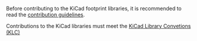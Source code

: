 Before contributing to the KiCad footprint libraries, it is recommended to read the [contribution guidelines](http://kicad-pcb.org/libraries/contribute).

Contributions to the KiCad libraries must meet the [KiCad Library Convetions (KLC)](http://kicad-pcb.org/libraries/klc)
